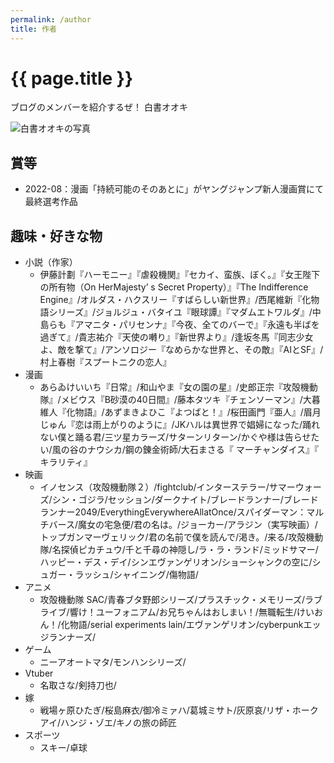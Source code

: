 ```yaml
---
permalink: /author
title: 作者
---
```


# {{ page.title }}
ブログのメンバーを紹介するぜ！ 白書オオキ

![白書オオキの写真]({{site.baseurl}}/assets/images/author.png)


## 賞等
- 2022-08：漫画「持続可能のそのあとに」がヤングジャンプ新人漫画賞にて最終選考作品



## 趣味・好きな物
- 小説（作家）
  - 伊藤計劃『ハーモニー』『虐殺機関』『セカイ、蛮族、ぼく。』『女王陛下の所有物（On HerMajesty’ s Secret Property）』『The Indifference Engine』/オルダス・ハクスリー『すばらしい新世界』/西尾維新『化物語シリーズ』/ジョルジュ・バタイユ『眼球譚』『マダムエトワルダ』/中島らも『アマニタ・パリセンナ』『今夜、全てのバーで』『永遠も半ばを過ぎて』/貴志祐介『天使の囀り』『新世界より』/逢坂冬馬『同志少女よ、敵を撃て』/アンソロジー『なめらかな世界と、その敵』『AIとSF』/村上春樹『スプートニクの恋人』
- 漫画
  - あらゐけいいち『日常』/和山やま『女の園の星』/史郎正宗『攻殻機動隊』/メビウス『B砂漠の40日間』/藤本タツキ『チェンソーマン』/大暮維人『化物語』/あずまきよひこ『よつばと！』/桜田画門『亜人』/眉月じゅん『恋は雨上がりのように』/JKハルは異世界で娼婦になった/踊れない僕と踊る君/三ツ星カラーズ/サターンリターン/かぐや様は告らせたい/風の谷のナウシカ/鋼の錬金術師/大石まさる『 マーチャンダイス』『 キラリティ』
- 映画
  - イノセンス（攻殻機動隊２）/fightclub/インターステラー/サマーウォーズ/シン・ゴジラ/セッション/ダークナイト/ブレードランナー/ブレードランナー2049/EverythingEverywhereAllatOnce/スパイダーマン：マルチバース/魔女の宅急便/君の名は。/ジョーカー/アラジン（実写映画）/トップガンマーヴェリック/君の名前で僕を読んで/渇き。/来る/攻殻機動隊/名探偵ピカチュウ/千と千尋の神隠し/ラ・ラ・ランド/ミッドサマー/ハッピー・デス・デイ/シンエヴァンゲリオン/ショーシャンクの空に/シュガー・ラッシュ/シャイニング/傷物語/
- アニメ
  - 攻殻機動隊 SAC/青春ブタ野郎シリーズ/プラスチック・メモリーズ/ラブライブ/響け！ユーフォニアム/お兄ちゃんはおしまい！/無職転生/けいおん！/化物語/serial experiments lain/エヴァンゲリオン/cyberpunkエッジランナーズ/
- ゲーム
  - ニーアオートマタ/モンハンシリーズ/
- Vtuber
  - 名取さな/剣持刀也/
- 嫁
  - 戦場ヶ原ひたぎ/桜島麻衣/御冷ミァハ/葛城ミサト/灰原哀/リザ・ホークアイ/ハンジ・ゾエ/キノの旅の師匠
- スポーツ
  - スキー/卓球
